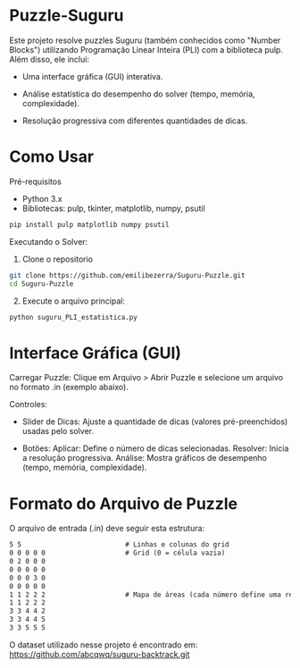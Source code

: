 # Puzzle-Suguru
Este projeto resolve puzzles Suguru (também conhecidos como "Number Blocks") utilizando Programação Linear Inteira (PLI) com a biblioteca pulp. Além disso, ele inclui:

- Uma interface gráfica (GUI) interativa.

- Análise estatística do desempenho do solver (tempo, memória, complexidade).

- Resolução progressiva com diferentes quantidades de dicas.

# Como Usar
Pré-requisitos
- Python 3.x
- Bibliotecas: pulp, tkinter, matplotlib, numpy, psutil
  

```bash
pip install pulp matplotlib numpy psutil
```
Executando o Solver:
1. Clone o repositorio
```bash
git clone https://github.com/emilibezerra/Suguru-Puzzle.git
cd Suguru-Puzzle
```

2. Execute o arquivo principal:
```bash
python suguru_PLI_estatistica.py
```

# Interface Gráfica (GUI)
Carregar Puzzle: Clique em Arquivo > Abrir Puzzle e selecione um arquivo no formato .in (exemplo abaixo).

Controles:
- Slider de Dicas: Ajuste a quantidade de dicas (valores pré-preenchidos) usadas pelo solver.

- Botões: Aplicar: Define o número de dicas selecionadas. Resolver: Inicia a resolução progressiva. Análise: Mostra gráficos de desempenho (tempo, memória, complexidade).

# Formato do Arquivo de Puzzle
O arquivo de entrada (.in) deve seguir esta estrutura:

```md
5 5                          # Linhas e colunas do grid
0 0 0 0 0                    # Grid (0 = célula vazia)
0 2 0 0 0
0 0 0 0 0
0 0 0 3 0
0 0 0 0 0
1 1 2 2 2                    # Mapa de áreas (cada número define uma região)
1 1 2 2 2
3 3 4 4 2
3 3 4 4 5
3 3 5 5 5
```
O dataset utilizado nesse projeto é encontrado em: https://github.com/abcqwq/suguru-backtrack.git
